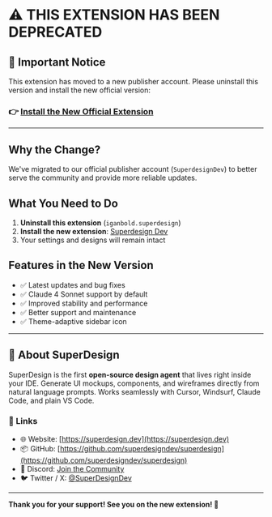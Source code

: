 # ⚠️ THIS EXTENSION HAS BEEN DEPRECATED

## 🚨 Important Notice

This extension has moved to a new publisher account. Please uninstall this version and install the new official version:

### 👉 **[Install the New Official Extension](https://marketplace.visualstudio.com/items?itemName=SuperdesignDev.superdesign-official)**

---

## Why the Change?

We've migrated to our official publisher account (`SuperdesignDev`) to better serve the community and provide more reliable updates.

## What You Need to Do

1. **Uninstall this extension** (`iganbold.superdesign`)
2. **Install the new extension**: [Superdesign Dev](https://marketplace.visualstudio.com/items?itemName=SuperdesignDev.superdesign-official)
3. Your settings and designs will remain intact

## Features in the New Version

- ✅ Latest updates and bug fixes
- ✅ Claude 4 Sonnet support by default
- ✅ Improved stability and performance
- ✅ Better support and maintenance
- ✅ Theme-adaptive sidebar icon

---

## 🧠 About SuperDesign

SuperDesign is the first **open-source design agent** that lives right inside your IDE.
Generate UI mockups, components, and wireframes directly from natural language prompts.
Works seamlessly with Cursor, Windsurf, Claude Code, and plain VS Code.

### 🔗 Links

- 🌐 Website: [https://superdesign.dev](https://superdesign.dev)
- 📦 GitHub: [https://github.com/superdesigndev/superdesign](https://github.com/superdesigndev/superdesign)
- 💬 Discord: [Join the Community](https://discord.gg/FYr49d6cQ9)
- 🐦 Twitter / X: [@SuperDesignDev](https://x.com/SuperDesignDev)

---

**Thank you for your support! See you on the new extension! 🚀**
